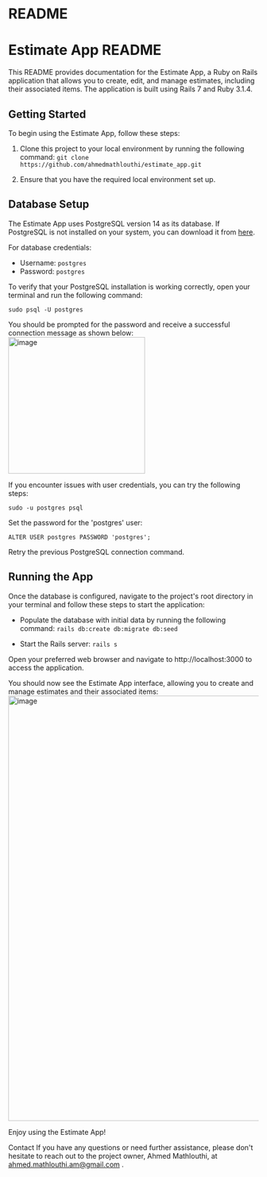 # README

# Estimate App README

This README provides documentation for the Estimate App, a Ruby on Rails application that allows you to create, edit, and manage estimates, including their associated items. The application is built using Rails 7 and Ruby 3.1.4.

## Getting Started

To begin using the Estimate App, follow these steps:

1. Clone this project to your local environment by running the following command:
`git clone https://github.com/ahmedmathlouthi/estimate_app.git`



2. Ensure that you have the required local environment set up.

## Database Setup

The Estimate App uses PostgreSQL version 14 as its database. If PostgreSQL is not installed on your system, you can download it from [here](https://www.postgresql.org/download/).

For database credentials:
- Username: `postgres`
- Password: `postgres`

To verify that your PostgreSQL installation is working correctly, open your terminal and run the following command:

`sudo psql -U postgres`

You should be prompted for the password and receive a successful connection message as shown below:
<img width="275" alt="image" src="https://github.com/ahmedmathlouthi/estimate_app/assets/15612261/e8adaa05-0f36-44bb-b901-ef06bfd1fceb">

If you encounter issues with user credentials, you can try the following steps:

  `sudo -u postgres psql`

Set the password for the 'postgres' user:

 `ALTER USER postgres PASSWORD 'postgres';`

Retry the previous PostgreSQL connection command.

## Running the App
Once the database is configured, navigate to the project's root directory in your terminal and follow these steps to start the application:

- Populate the database with initial data by running the following command: `rails db:create db:migrate db:seed`

- Start the Rails server: `rails s`

Open your preferred web browser and navigate to http://localhost:3000 to access the application.

You should now see the Estimate App interface, allowing you to create and manage estimates and their associated items:
<img width="856" alt="image" src="https://github.com/ahmedmathlouthi/estimate_app/assets/15612261/1b00fb39-a879-4d9b-a106-63a98674c1a0">

Enjoy using the Estimate App!

Contact
If you have any questions or need further assistance, please don't hesitate to reach out to the project owner, Ahmed Mathlouthi, at ahmed.mathlouthi.am@gmail.com .



